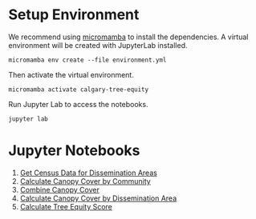 # Setup Environment

We recommend using [micromamba](https://mamba.readthedocs.io/en/latest/installation/micromamba-installation.html) to install the dependencies. A virtual environment will be created with JupyterLab installed.

```
micromamba env create --file environment.yml
```
Then activate the virtual environment.

```
micromamba activate calgary-tree-equity
```
Run Jupyter Lab to access the notebooks.

```
jupyter lab
```

# Jupyter Notebooks

1. [Get Census Data for Dissemination Areas](Canada_census.ipynb)
2. [Calculate Canopy Cover by Community](TreeCover.ipynb)
3. [Combine Canopy Cover](CombineCanopyGeojon.ipynb)
4. [Calculate Canopy Cover by Dissemination Area](TreeCover-DA.ipynb)
5. [Calculate Tree Equity Score](EquityIndex_DA.ipynb)

